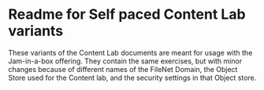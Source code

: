 # Readme for Self paced Content Lab variants

These variants of the Content Lab documents are meant for usage with the Jam-in-a-box offering. 
They contain the same exercises, but with minor changes because of different names of the FileNet 
Domain, the Object Store used for the Content lab, and the security settings in that Object store. 

